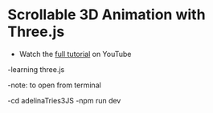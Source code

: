 # Scrollable 3D Animation with Three.js

- Watch the [full tutorial](https://youtu.be/Q7AOvWpIVHU) on YouTube

-learning three.js

-note: to open from terminal

-cd adelinaTries3JS
-npm run dev
